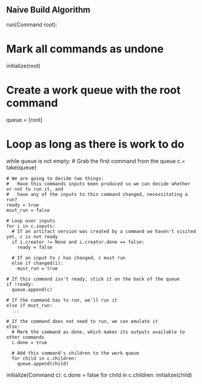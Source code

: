 Naive Build Algorithm
---------------------
run(Command root):
  # Mark all commands as undone
  initialize(root)
  
  # Create a work queue with the root command
  queue = [root]

  # Loop as long as there is work to do
  while queue is not empty:
    # Grab the first command from the queue
    c = take(queue)
    
    # We are going to decide two things:
    #   Have this commands inputs been produced so we can decide whether or not to run it, and
    #   have any of the inputs to this command changed, necessitating a run?
    ready = true
    must_run = false
  
    # Loop over inputs
    for i in c.inputs:
      # If an artifact version was created by a command we haven't visited yet, c is not ready
      if i.creator != None and i.creator.done == false:
        ready = false
      
      # If an input to c has changed, c must run
      else if changed(i):
        must_run = true
    
    # If this command isn't ready, stick it on the back of the queue
    if !ready:
      queue.append(c)
    
    # If the command has to run, we'll run it
    else if must_run:
      ...
    
    # If the command does not need to run, we can emulate it
    else:
      # Mark the command as done, which makes its outputs available to other commands
      c.done = true
      
      # Add this command's children to the work queue
      for child in c.children:
        queue.append(child)
      
      
    
initialize(Command c):
  c.done = false
  for child in c.children:
    initialize(child)

